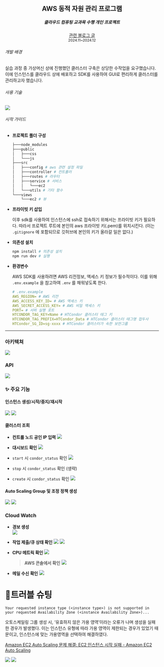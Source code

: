 <div align="center">
<!-- <img src="https://github.com/user-attachments/assets/ca2219a0-73f3-4eee-bd4c-47b2d178e1f9" width="180px"/> -->
</div>

<div align="center">
<h2>
AWS 동적 자원 관리 프로그램
</h2>
<h5>
클라우드 컴퓨팅 교과목 수행 개인 프로젝트
</h5>
<a href="https://velog.io/@one1_programmer/AWS-AWS-SDK%EB%A5%BC-%ED%99%9C%EC%9A%A9%ED%95%98%EC%97%AC-%EC%9D%B8%EC%8A%A4%ED%84%B4%EC%8A%A4-%EA%B4%80%EB%A6%AC-%EC%95%A0%ED%94%8C%EB%A6%AC%EC%BC%80%EC%9D%B4%EC%85%98-%EB%A7%8C%EB%93%A4%EC%96%B4%EB%B3%B4%EA%B8%B0-feat.-AWS-SDK-JavaScript-v3">관련 블로그 글</a>
<br />
<small>
2024.11~2024.12
</small>
</div>

###### 개발 배경

실습 과정 중 가상머신 상에 진행했던 클러스터 구축은 상당한 수작업을 요구했습니다. 이에 인스턴스를 클라우드 상에 배포하고 SDK를 사용하여 GUI로 편리하게 클러스터를 관리하고자 했습니다.

###### 사용 기술

<div>
<img src="https://img.shields.io/badge/Aws-E34F26?style=for-the-badge&logo=AWS&logoColor=white">
</div>

###### 시작 가이드

- **프로젝트 폴더 구성**
    
    ```bash
    ├───node_modules
    ├───public
    │   ├───css
    │   └───js
    ├───src
    │   ├───config # aws 관련 설정 파일
    │   ├───controller # 컨트롤러
    │   ├───routes # 라우터
    │   ├───service # 서비스
    │   │   └───ec2
    │   └───utils # 기타 함수
    └───views
        └───ec2 # 뷰
    ```
    
- **프라이빗 키 삽입**
    
    이후 sdk를 사용하여 인스턴스에 ssh로 접속하기 위해서는 프라이빗 키가 필요하다. 따라서 프로젝트 루트에 본인의 aws 프라이빗 키(.pem)를 위치시킨다. (이는 `.gitignore` 에 포함되므로 깃허브에 본인의 키가 올라갈 일은 없다.)
    
- **의존성 설치**
    
    ```bash
    npm install # 의존성 설치
    npm run dev # 실행
    ```
    
- **환경변수**
    
    AWS SDK를 사용하려면 AWS 리전정보, 액세스 키 정보가 필수적이다. 이를 위해 `.env.example` 을 참고하여 `.env` 를 채워넣도록 한다.
    
    ```yaml
    # .env.example
    AWS_REGION= # AWS 리전
    AWS_ACCESS_KEY_ID= # AWS 액세스 키
    AWS_SECRET_ACCESS_KEY= # AWS 비밀 액세스 키
    PORT= # 서버 실행 포트
    HTCONDOR_TAG_KEY=Name # HTCondor 클러스터 태그 키
    HTCONDOR_TAG_PREFIX=HTCondor_Data # HTCondor 클러스터 태그명 접두사
    HTCondor_SG_ID=sg-xxxx # HTCondor 클러스터가 속한 보안그룹
    ```

---
### 아키텍쳐
![](https://velog.velcdn.com/images/one1_programmer/post/37d4a1d5-f074-4987-a053-59467d9c4b72/image.png)

### API
![](https://velog.velcdn.com/images/one1_programmer/post/f860a5eb-86e1-488d-9db5-e74c7581c7f9/image.png)


### ✨ 주요 기능

#### 인스턴스 생성/시작/중지/재시작

![](https://velog.velcdn.com/images/one1_programmer/post/2ae9c98e-9130-43f8-8e67-ae6a07951244/image.png)
![](https://velog.velcdn.com/images/one1_programmer/post/cb9245d1-7fe8-44b3-bd8b-7f7c5a8c651f/image.png)


#### 클러스터 조회

- **컨트롤 노드 공인 IP 입력**
![](https://velog.velcdn.com/images/one1_programmer/post/d63bffc6-6f2c-43d7-8a1c-43c0790e9ed8/image.png)

    
- **대시보드 확인**
![](https://velog.velcdn.com/images/one1_programmer/post/2f59dab0-4e43-4cb1-9e37-afb5e4d52e14/image.png)

    
- `start` 시 `condor_status` 확인
![](https://velog.velcdn.com/images/one1_programmer/post/00acee30-8551-47b9-8b54-52d5fbe9cb02/image.png)

    
- `stop` 시 `condor_status` 확인 (생략)
    
    
- `create` 시 `condor_status` 확인
![](https://velog.velcdn.com/images/one1_programmer/post/697223f0-cf1c-4df3-9f1b-021820540f2c/image.png)

#### Auto Scaling Group 및 조정 정책 생성

![](https://velog.velcdn.com/images/one1_programmer/post/84d84d75-f7c0-4c50-bd96-b8171bc6b4f6/image.png)
![](https://velog.velcdn.com/images/one1_programmer/post/f37d22a9-b549-473f-a0c6-7ecbd38d116e/image.png)    
    

### Cloud Watch

- **경보 생성**    
![](https://velog.velcdn.com/images/one1_programmer/post/9510200b-cc98-4237-92a2-c65ba89b2346/image.png)


- **작업 제출/큐 상태 확인**
  ![](https://velog.velcdn.com/images/one1_programmer/post/f1d318c4-d076-4464-9f23-c4d1a42ae1dc/image.png)
  ![](https://velog.velcdn.com/images/one1_programmer/post/73189679-ed2f-4bb5-a4aa-90b59336d563/image.png)

    
- **CPU 메트릭 확인**
![](https://velog.velcdn.com/images/one1_programmer/post/e885e0a2-6a37-49ce-acf7-93aa095696fb/image.png)

  > **AWS 콘솔에서 확인**
  > ![](https://velog.velcdn.com/images/one1_programmer/post/bad4db7b-eb59-4f74-9f68-84fc84c378d4/image.png)
- **메일 수신 확인**
![](https://velog.velcdn.com/images/one1_programmer/post/4acb87c5-2f24-4575-898e-9e1fd0695bf7/image.png)


# 🤔트러블 슈팅

`Your requested instance type (<instance type>) is not supported in your requested Availability Zone (<instance Availability Zone>)...`

오토스케일링 그룹 생성 시, ‘유효하지 않은 가용 영역’이라는 오류가 나며 생성을 실패한 경우가 발생했다. 이는 인스턴스 유형에 따라 가용 영역이 제한되는 경우가 있었기 때문이고, 인스턴스에 맞는 가용영역을 선택하여 해결하였다.

[Amazon EC2 Auto Scaling 문제 해결: EC2 인스턴스 시작 실패 - Amazon EC2 Auto Scaling](https://docs.aws.amazon.com/ko_kr/autoscaling/ec2/userguide/ts-as-instancelaunchfailure.html#ts-as-instancelaunchfailure-6)

![](https://velog.velcdn.com/images/one1_programmer/post/eccbf418-4230-4dd9-9914-458475cb3521/image.png)
![](https://velog.velcdn.com/images/one1_programmer/post/8abd2a98-155c-4561-a752-eb9b008df8e4/image.png)



